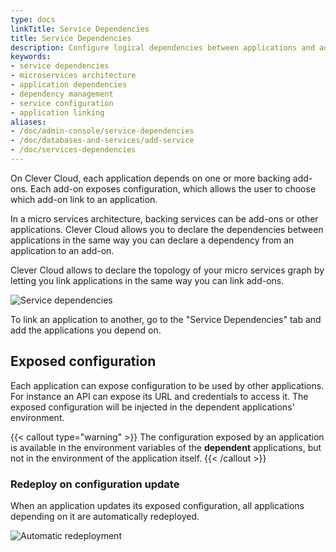 ```yaml
---
type: docs
linkTitle: Service Dependencies
title: Service Dependencies
description: Configure logical dependencies between applications and add-ons to create a structured microservices topology on Clever Cloud
keywords:
- service dependencies
- microservices architecture
- application dependencies
- dependency management
- service configuration
- application linking
aliases:
- /doc/admin-console/service-dependencies
- /doc/databases-and-services/add-service
- /doc/services-dependencies
---
```


On Clever Cloud, each application depends on one or more backing add-ons. Each
add-on exposes configuration, which allows the user to choose which add-on link
to an application.

In a micro services architecture, backing services can be add-ons or other
applications. Clever Cloud allows you to declare the dependencies between
applications in the same way you can declare a dependency from an application
to an add-on.

Clever Cloud allows to declare the topology of your micro services graph by
letting you link applications in the same way you can link add-ons.

![Service dependencies](/images/service-dependencies-example.png "Service dependencies")

To link an application to another, go to the "Service Dependencies" tab and
add the applications you depend on.

## Exposed configuration

Each application can expose configuration to be used by other applications.
For instance an API can expose its URL and credentials to access it. The
exposed configuration will be injected in the dependent applications'
environment.

{{< callout type="warning" >}}
The configuration exposed by an application is available in the environment variables of the **dependent** applications, but not in the environment of the application itself.
{{< /callout >}}

### Redeploy on configuration update

When an application updates its exposed configuration, all applications
depending on it are automatically redeployed.

![Automatic redeployment](/images/service-dependencies-config-update.png "Automatic redeployment")
